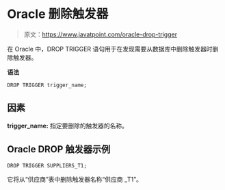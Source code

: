 # Oracle 删除触发器

> 原文：<https://www.javatpoint.com/oracle-drop-trigger>

在 Oracle 中，DROP TRIGGER 语句用于在发现需要从数据库中删除触发器时删除触发器。

**语法**

```
DROP TRIGGER trigger_name; 

```

## 因素

**trigger_name:** 指定要删除的触发器的名称。

## Oracle DROP 触发器示例

```
DROP TRIGGER SUPPLIERS_T1; 

```

它将从“供应商”表中删除触发器名称“供应商 _T1”。